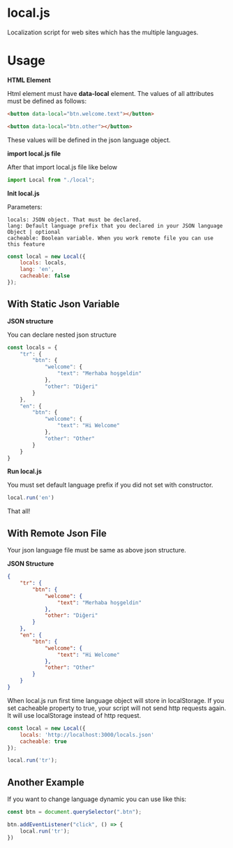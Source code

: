 # local.js

Localization script for web sites which has the multiple languages.

# Usage

**HTML Element**

Html element must have **data-local** element. The values of all attributes must be defined as follows:

```html
<button data-local="btn.welcome.text"></button>

<button data-local="btn.other"></button>
```

These values will be defined in the json language object.

**import local.js file**

After that import local.js file like below

```javascript
import Local from "./local";
```

**Init local.js**

Parameters:

    locals: JSON object. That must be declared.
    lang: Default language prefix that you declared in your JSON language Object | optional
    cacheable: Boolean variable. When you work remote file you can use this feature

```javascript
const local = new Local({
    locals: locals,
    lang: 'en',
    cacheable: false
});
```

## With Static Json Variable

**JSON structure**

You can declare nested json structure

```javascript
const locals = {
	"tr": {
		"btn": {
			"welcome": {
				"text": "Merhaba hoşgeldin"
			},
			"other": "Diğeri"
		}
	},
	"en": {
		"btn": {
			"welcome": {
				"text": "Hi Welcome"
			},
			"other": "Other"
		}
	}
}
```

**Run local.js**

You must set default language prefix if you did not set with constructor.

```javascript
local.run('en')
```

That all!

## With Remote Json File

Your json language file must be same as above json structure.

**JSON Structure**

```json
{
	"tr": {
		"btn": {
			"welcome": {
				"text": "Merhaba hoşgeldin"
			},
			"other": "Diğeri"
		}
	},
	"en": {
		"btn": {
			"welcome": {
				"text": "Hi Welcome"
			},
			"other": "Other"
		}
	}
}
```

When local.js run first time language object will store in localStorage. If you set cacheable property to true, your script will not send http requests again. It will use localStorage instead of http request.

```javascript
const local = new Local({
    locals: 'http://localhost:3000/locals.json'
    cacheable: true
});

local.run('tr');
```

## Another Example

If you want to change language dynamic you can use like this:

```javascript
const btn = document.querySelector(".btn");

btn.addEventListener("click", () => {
    local.run('tr');
})
```